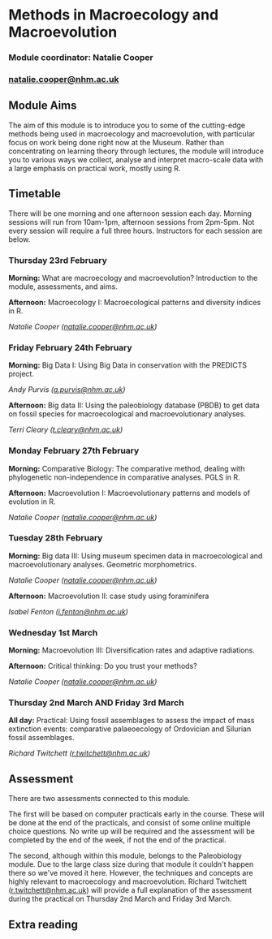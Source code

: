 # Methods in Macroecology and Macroevolution
### Module coordinator: Natalie Cooper
### natalie.cooper@nhm.ac.uk

## Module Aims
The aim of this module is to introduce you to some of the cutting-edge methods being used in macroecology and macroevolution, with particular focus on work being done right now at the Museum. Rather than concentrating on learning theory through lectures, the module will introduce you to various ways we collect, analyse and interpret macro-scale data with a large emphasis on practical work, mostly using R. 

## Timetable
There will be one morning and one afternoon session each day. Morning sessions will run from 10am-1pm, afternoon sessions from 2pm-5pm. Not every session will require a full three hours. Instructors for each session are below.

### Thursday 23rd February

**Morning:** What are macroecology and macroevolution? Introduction to the module, assessments, and aims.

**Afternoon:** Macroecology I: Macroecological patterns and diversity indices in R.

*Natalie Cooper (natalie.cooper@nhm.ac.uk)*

### Friday February 24th February

**Morning:** Big Data I: Using Big Data in conservation with the PREDICTS project.

*Andy Purvis (a.purvis@nhm.ac.uk)*

**Afternoon:** Big data II: Using the paleobiology database (PBDB) to get data on fossil species for macroecological and macroevolutionary analyses.

*Terri Cleary (t.cleary@nhm.ac.uk)*


### Monday February 27th February

**Morning:** Comparative Biology: The comparative method, dealing with phylogenetic non-independence in comparative analyses. PGLS in R.

**Afternoon:** Macroevolution I: Macroevolutionary patterns and models of evolution in R.

*Natalie Cooper (natalie.cooper@nhm.ac.uk)*

### Tuesday 28th February

**Morning:** Big data III: Using museum specimen data in macroecological and macroevolutionary analyses. Geometric morphometrics.

*Natalie Cooper (natalie.cooper@nhm.ac.uk)*

**Afternoon:** Macroevolution II: case study using foraminifera

*Isabel Fenton (i.fenton@nhm.ac.uk)*

### Wednesday 1st March

**Morning:** Macroevolution III: Diversification rates and adaptive radiations.

**Afternoon:** Critical thinking: Do you trust your methods?

*Natalie Cooper (natalie.cooper@nhm.ac.uk)*

### Thursday 2nd March AND Friday 3rd March
**All day:** 
Practical: Using fossil assemblages to assess the impact of mass extinction events: comparative palaeoecology of Ordovician and Silurian fossil assemblages.

*Richard Twitchett (r.twitchett@nhm.ac.uk)*

## Assessment
There are two assessments connected to this module.

The first will be based on computer practicals early in the course. These will be done at the end of the practicals, and consist of some online multiple choice questions. No write up will be required and the assessment will be completed by the end of the week, if not the end of the practical. 

The second, although within this module, belongs to the Paleobiology module. Due to the large class size during that module it couldn't happen there so we've moved it here. However, the techniques and concepts are highly relevant to macroecology and macroevolution. Richard Twitchett (r.twitchett@nhm.ac.uk) will provide a full explanation of the assessment during the practical on Thursday 2nd March and Friday 3rd March. 

## Extra reading